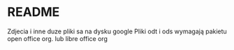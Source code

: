# README #

Zdjecia i inne duze pliki sa na dysku google
Pliki odt i ods wymagają pakietu open office org. lub libre office org

